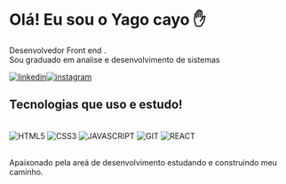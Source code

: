 # Olá! Eu sou o Yago cayo ✋
Desenvolvedor Front end .<br/>
Sou graduado em analise e desenvolvimento de sistemas

[![linkedin](https://img.shields.io/badge/LinkedIn-0077B5?style=for-the-badge&logo=linkedin&logoColor=white)](https://www.linkedin.com/in/yago-cayo-41a4641b8/)[![instagram](https://img.shields.io/badge/Instagram-E4405F?style=for-the-badge&logo=instagram&logoColor=white)](https://instagram.com/yago.cayo)



## Tecnologias que uso e estudo!

<div style="display: inline_block"><br/>
      <img align="center" alt="HTML5" src="https://img.shields.io/badge/HTML5-E34F26?style=for-the-badge&logo=html5&logoColor=white"/>
      <img align="center" alt="CSS3" src="https://img.shields.io/badge/CSS3-1572B6?style=for-the-badge&logo=css3&logoColor=white"/>
      <img align="center" alt="JAVASCRIPT" src="https://img.shields.io/badge/JavaScript-F7DF1E?style=for-the-badge&logo=javascript&logoColor=black"/>
      <img align="center" alt="GIT" src="https://img.shields.io/badge/GIT-E44C30?style=for-the-badge&logo=git&logoColor=white"/>
      <img align="center" alt="REACT" src="https://img.shields.io/badge/React-20232A?style=for-the-badge&logo=react&logoColor=61DAFB"/>
      
  </div><br/>
  
Apaixonado pela areá de desenvolvimento estudando e construindo meu caminho.
  
  
